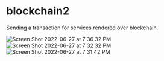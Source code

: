 # blockchain2

Sending a transaction for services rendered over blockchain.

![Screen Shot 2022-06-27 at 7 36 32 PM](https://user-images.githubusercontent.com/51335192/176080267-4f6e37df-aa2f-42aa-be2f-7f7794684cee.png)
![Screen Shot 2022-06-27 at 7 32 32 PM](https://user-images.githubusercontent.com/51335192/176080270-75f12eff-b855-4deb-8842-3bac37b0a6d6.png)
![Screen Shot 2022-06-27 at 7 31 42 PM](https://user-images.githubusercontent.com/51335192/176080271-ee53fb86-6027-41f5-b0f5-a778d676fd08.png)
